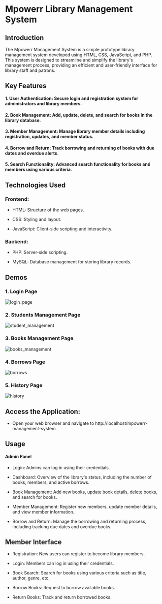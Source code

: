 # Mpowerr Library Management System

## Introduction

The Mpowerr Management System is a simple prototype library management system developed using HTML, CSS, JavaScript, and PHP. This system is designed to streamline and simplify the library's management process, providing an efficient and user-friendly interface for library staff and patrons.

## Key Features

 #### 1. User Authentication: Secure login and registration system for administrators and library members.
     
#### 2. Book Management: Add, update, delete, and search for books in the library database.
   
#### 3. Member Management: Manage library member details including registration, updates, and member status.
   
#### 4. Borrow and Return: Track borrowing and returning of books with due dates and overdue alerts.
  
#### 5. Search Functionality: Advanced search functionality for books and members using various criteria.

## Technologies Used

### Frontend:

  - HTML: Structure of the web pages.
    
  - CSS: Styling and layout.
    
  - JavaScript: Client-side scripting and interactivity.

### Backend:

  - PHP: Server-side scripting.
    
  - MySQL: Database management for storing library records.

## Demos

  ### 1. Login Page
  
  ![login_page](https://github.com/mpowerrofficial/mpowerr-library-management-system/assets/106969157/e2059e27-7f4d-442c-9324-9c02bceccf1d)
  
  ### 2. Students Management Page
  
  ![student_management](https://github.com/mpowerrofficial/mpowerr-library-management-system/assets/106969157/1a7b9f33-ec5b-494a-8220-33d0e4a4f14a)
  
  ### 3. Books Management Page
  
  ![books_management](https://github.com/mpowerrofficial/mpowerr-library-management-system/assets/106969157/16db48e8-835d-4f57-9757-7d6385cde4bd)
  
  ### 4. Borrows Page 
  
  ![borrows](https://github.com/mpowerrofficial/mpowerr-library-management-system/assets/106969157/b8527c10-8d6a-4388-9c2e-669a851cee50)
  
  ### 5. History Page 
  
  ![history](https://github.com/mpowerrofficial/mpowerr-library-management-system/assets/106969157/cc4471be-a0db-40a6-bd0a-91be4a41381d)


## Access the Application:

- Open your web browser and navigate to http://localhost/mpowerr-management-system

## Usage
#### Admin Panel

- Login: Admins can log in using their credentials.
  
- Dashboard: Overview of the library's status, including the number of books, members, and active borrows.
  
- Book Management: Add new books, update book details, delete books, and search for books.
  
- Member Management: Register new members, update member details, and view member information.
  
- Borrow and Return: Manage the borrowing and returning process, including tracking due dates and overdue books.

## Member Interface

- Registration: New users can register to become library members.
  
- Login: Members can log in using their credentials.
  
- Book Search: Search for books using various criteria such as title, author, genre, etc.
  
- Borrow Books: Request to borrow available books.
  
- Return Books: Track and return borrowed books.
